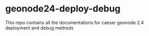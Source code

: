 # geonode24-deploy-debug
This repo contains all the documentations for caeser geonode 2.4 deployment and debug methods
